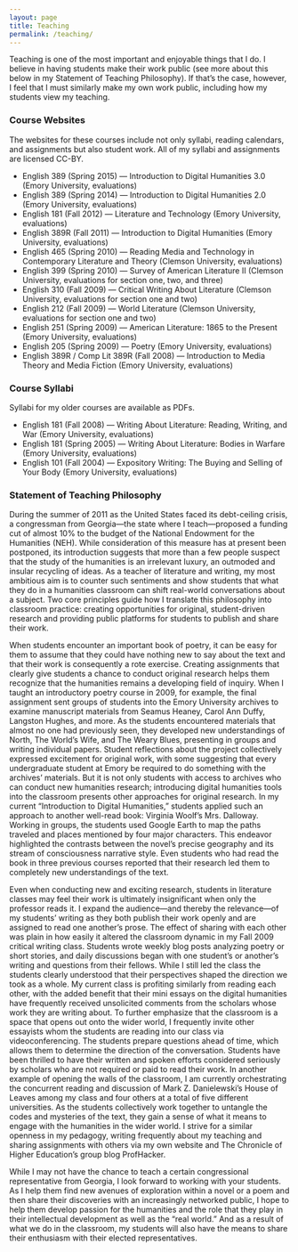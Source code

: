 ```yaml
---
layout: page
title: Teaching
permalink: /teaching/
---
```

Teaching is one of the most important and enjoyable things that I do. I believe in having students make their work public (see more about this below in my Statement of Teaching Philosophy). If that’s the case, however, I feel that I must similarly make my own work public, including how my students view my teaching.

### Course Websites
The websites for these courses include not only syllabi, reading calendars, and assignments but also student work. All of my syllabi and assignments are licensed CC-BY. 
- English 389 (Spring 2015) — Introduction to Digital Humanities 3.0 (Emory University, evaluations)
- English 389 (Spring 2014) — Introduction to Digital Humanities 2.0 (Emory University, evaluations)
- English 181 (Fall 2012) — Literature and Technology (Emory University, evaluations)
- English 389R (Fall 2011) — Introduction to Digital Humanities (Emory University, evaluations)
- English 465 (Spring 2010) — Reading Media and Technology in Contemporary Literature and Theory (Clemson University, evaluations)
- English 399 (Spring 2010) — Survey of American Literature II (Clemson University, evaluations for section one, two, and three)
- English 310 (Fall 2009) — Critical Writing About Literature (Clemson University, evaluations for section one and two)
- English 212 (Fall 2009) — World Literature (Clemson University, evaluations for section one and two)
- English 251 (Spring 2009) — American Literature: 1865 to the Present (Emory University, evaluations)
- English 205 (Spring 2009) — Poetry (Emory University, evaluations)
- English 389R / Comp Lit 389R (Fall 2008) — Introduction to Media Theory and Media Fiction (Emory University, evaluations)

### Course Syllabi
Syllabi for my older courses are available as PDFs.
- English 181 (Fall 2008) — Writing About Literature: Reading, Writing, and War (Emory University, evaluations)
- English 181 (Spring 2005) — Writing About Literature: Bodies in Warfare (Emory University, evaluations)
- English 101 (Fall 2004) — Expository Writing: The Buying and Selling of Your Body (Emory University, evaluations)

### Statement of Teaching Philosophy
During the summer of 2011 as the United States faced its debt-ceiling crisis, a congressman from Georgia—the state where I teach—proposed a funding cut of almost 10% to the budget of the National Endowment for the Humanities (NEH). While consideration of this measure has at present been postponed, its introduction suggests that more than a few people suspect that the study of the humanities is an irrelevant luxury, an outmoded and insular recycling of ideas. As a teacher of literature and writing, my most ambitious aim is to counter such sentiments and show students that what they do in a humanities classroom can shift real-world conversations about a subject. Two core principles guide how I translate this philosophy into classroom practice: creating opportunities for original, student-driven research and providing public platforms for students to publish and share their work.

When students encounter an important book of poetry, it can be easy for them to assume that they could have nothing new to say about the text and that their work is consequently a rote exercise. Creating assignments that clearly give students a chance to conduct original research helps them recognize that the humanities remains a developing field of inquiry. When I taught an introductory poetry course in 2009, for example, the final assignment sent groups of students into the Emory University archives to examine manuscript materials from Seamus Heaney, Carol Ann Duffy, Langston Hughes, and more. As the students encountered materials that almost no one had previously seen, they developed new understandings of North, The World’s Wife, and The Weary Blues, presenting in groups and writing individual papers. Student reflections about the project collectively expressed excitement for original work, with some suggesting that every undergraduate student at Emory be required to do something with the archives’ materials. But it is not only students with access to archives who can conduct new humanities research; introducing digital humanities tools into the classroom presents other approaches for original research. In my current “Introduction to Digital Humanities,” students applied such an approach to another well-read book: Virginia Woolf’s Mrs. Dalloway. Working in groups, the students used Google Earth to map the paths traveled and places mentioned by four major characters. This endeavor highlighted the contrasts between the novel’s precise geography and its stream of consciousness narrative style. Even students who had read the book in three previous courses reported that their research led them to completely new understandings of the text.

Even when conducting new and exciting research, students in literature classes may feel their work is ultimately insignificant when only the professor reads it. I expand the audience—and thereby the relevance—of my students’ writing as they both publish their work openly and are assigned to read one another’s prose. The effect of sharing with each other was plain in how easily it altered the classroom dynamic in my Fall 2009 critical writing class. Students wrote weekly blog posts analyzing poetry or short stories, and daily discussions began with one student’s or another’s writing and questions from their fellows. While I still led the class the students clearly understood that their perspectives shaped the direction we took as a whole. My current class is profiting similarly from reading each other, with the added benefit that their mini essays on the digital humanities have frequently received unsolicited comments from the scholars whose work they are writing about. To further emphasize that the classroom is a space that opens out onto the wider world, I frequently invite other essayists whom the students are reading into our class via videoconferencing. The students prepare questions ahead of time, which allows them to determine the direction of the conversation. Students have been thrilled to have their written and spoken efforts considered seriously by scholars who are not required or paid to read their work. In another example of opening the walls of the classroom, I am currently orchestrating the concurrent reading and discussion of Mark Z. Danielewski’s House of Leaves among my class and four others at a total of five different universities. As the students collectively work together to untangle the codes and mysteries of the text, they gain a sense of what it means to engage with the humanities in the wider world. I strive for a similar openness in my pedagogy, writing frequently about my teaching and sharing assignments with others via my own website and The Chronicle of Higher Education’s group blog ProfHacker.

While I may not have the chance to teach a certain congressional representative from Georgia, I look forward to working with your students. As I help them find new avenues of exploration within a novel or a poem and then share their discoveries with an increasingly networked public, I hope to help them develop passion for the humanities and the role that they play in their intellectual development as well as the “real world.” And as a result of what we do in the classroom, my students will also have the means to share their enthusiasm with their elected representatives.
